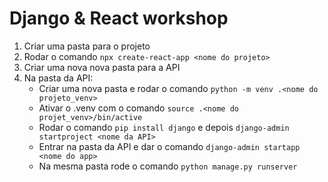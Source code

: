 # Django & React workshop

1. Criar uma pasta para o projeto
2. Rodar o comando `npx create-react-app <nome do projeto>`
3. Criar uma nova nova pasta para a API
4. Na pasta da API:
   - Criar uma nova pasta e rodar o comando `python -m venv .<nome do projeto_venv>`
   - Ativar o .venv com o comando `source .<nome do projet_venv>/bin/active`
   - Rodar o comando `pip install django` e depois `django-admin startproject <nome da API>`
   - Entrar na pasta da API e dar o comando `django-admin startapp <nome do app>`
   - Na mesma pasta rode o comando `python manage.py runserver`
